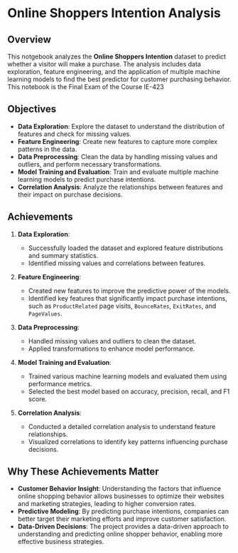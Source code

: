 # Online Shoppers Intention Analysis

## Overview

This notgebook analyzes the **Online Shoppers Intention** dataset to predict whether a visitor will make a purchase. The analysis includes data exploration, feature engineering, and the application of multiple machine learning models to find the best predictor for customer purchasing behavior. This notebook is the Final Exam of the Course IE-423

## Objectives

- **Data Exploration**: Explore the dataset to understand the distribution of features and check for missing values.
- **Feature Engineering**: Create new features to capture more complex patterns in the data.
- **Data Preprocessing**: Clean the data by handling missing values and outliers, and perform necessary transformations.
- **Model Training and Evaluation**: Train and evaluate multiple machine learning models to predict purchase intentions.
- **Correlation Analysis**: Analyze the relationships between features and their impact on purchase decisions.

## Achievements

1. **Data Exploration**:
    - Successfully loaded the dataset and explored feature distributions and summary statistics.
    - Identified missing values and correlations between features.

2. **Feature Engineering**:
    - Created new features to improve the predictive power of the models.
    - Identified key features that significantly impact purchase intentions, such as `ProductRelated` page visits, `BounceRates`, `ExitRates`, and `PageValues`.

3. **Data Preprocessing**:
    - Handled missing values and outliers to clean the dataset.
    - Applied transformations to enhance model performance.

4. **Model Training and Evaluation**:
    - Trained various machine learning models and evaluated them using performance metrics.
    - Selected the best model based on accuracy, precision, recall, and F1 score.

5. **Correlation Analysis**:
    - Conducted a detailed correlation analysis to understand feature relationships.
    - Visualized correlations to identify key patterns influencing purchase decisions.

## Why These Achievements Matter

- **Customer Behavior Insight**: Understanding the factors that influence online shopping behavior allows businesses to optimize their websites and marketing strategies, leading to higher conversion rates.
- **Predictive Modeling**: By predicting purchase intentions, companies can better target their marketing efforts and improve customer satisfaction.
- **Data-Driven Decisions**: The project provides a data-driven approach to understanding and predicting online shopper behavior, enabling more effective business strategies.
